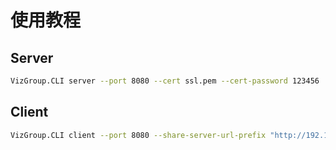# 使用教程
## Server
``` bash
VizGroup.CLI server --port 8080 --cert ssl.pem --cert-password 123456
```

## Client
``` bash
VizGroup.CLI client --port 8080 --share-server-url-prefix "http://192.168.0.111:8080/" --database-path Agent/Agent.db --plugins-directory Agent/Plugins
```






